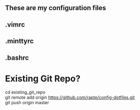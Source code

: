 ## These are my configuration files

## .vimrc
## .minttyrc
## .bashrc

# Existing Git Repo?
cd existing_git_repo  
git remote add origin https://github.com/rapte/config-dotfiles.git  
git push origin master  
